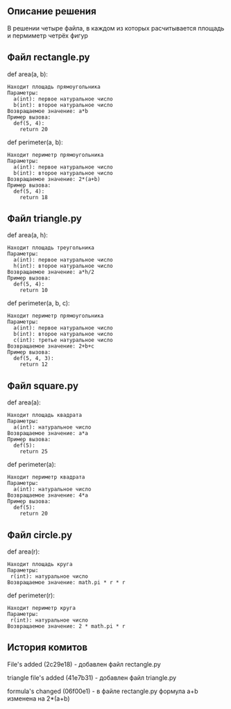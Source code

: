 ## Описание решения
  В решении четыре файла, в каждом из которых расчитывается 
  площадь и пермиметр четрёх фигур
## Файл rectangle.py
  def area(a, b):
  
    Находит площадь прямоугольника 
    Параметры:
      a(int): первое натуральное число
      b(int): второе натуральное число
    Возвращаемое значение: a*b
    Пример вызова:
      def(5, 4):
        return 20
        
  def perimeter(a, b):
  
    Находит периметр прямоугольника 
    Параметры:
      a(int): первое натуральное число
      b(int): второе натуральное число
    Возвращаемое значение: 2*(a+b)
    Пример вызова:
      def(5, 4):
        return 18
      
## Файл triangle.py
  def area(a, h):
  
    Находит площадь треугольника
    Параметры:
      a(int): первое натуральное число
      h(int): второе натуральное число
    Возвращаемое значение: a*h/2
    Пример вызова:
      def(5, 4):
        return 10
  def perimeter(a, b, c):
  
    Находит периметр прямоугольника 
    Параметры:
      a(int): первое натуральное число
      b(int): второе натуральное число
      c(int): третье натуральное число
    Возвращаемое значение: 2+b+c
    Пример вызова:
      def(5, 4, 3):
        return 12
## Файл square.py  
  def area(a):

    Находит площадь квадрата
    Параметры:
      a(int): натуральное число
    Возвращаемое значение: а*а
    Пример вызова:
      def(5):
        return 25

  def perimeter(a):
  
    Находит периметр квадрата
    Параметры:
      a(int): натуральное число
    Возвращаемое значение: 4*а
    Пример вызова:
      def(5):
        return 20

## Файл circle.py
 def area(r):
    
    Находит площадь круга
    Параметры:
     r(int): натуральное число
    Возвращаемое значение: math.pi * r * r

  def perimeter(r):

    Находит периметр круга
    Параметры:
     r(int): натуральное число
    Возвращаемое значение: 2 * math.pi * r

  

## История комитов 
  File's added (2c29e18) - добавлен файл rectangle.py
  
  triangle file's added (41e7b31) - добавлен файл triangle.py
  
  formula's changed (06f00e1) - в файле rectangle.py формула a+b изменена на 2*(a+b)
